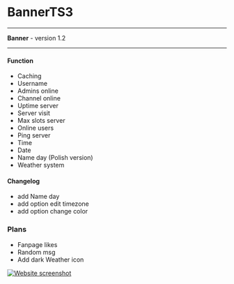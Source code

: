# BannerTS3

<hr>

**Banner** - version 1.2<br>

<hr>

#### Function
- Caching
- Username
- Admins online
- Channel online
- Uptime server
- Server visit
- Max slots server
- Online users
- Ping server
- Time
- Date
- Name day (Polish version)
- Weather system

#### Changelog
- add Name day
- add option edit timezone
- add option change color



### Plans
- Fanpage likes
- Random msg
- Add dark Weather icon

[![Website screenshot](https://i.imgur.com/EFAzDD8.jpg)](https://i.imgur.com/EFAzDD8.jpg)
